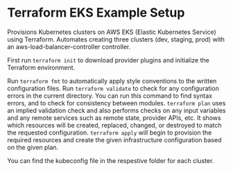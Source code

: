 # Terraform EKS Example Setup
Provisions Kubernetes clusters on AWS EKS (Elastic Kubernetes Service) using Terraform.
Automates creating three clusters (dev, staging, prod) with an aws-load-balancer-controller controller.

First run `terraform init` to download provider plugins and initialize the Terraform environment.

Run `terraform fmt` to automatically apply style conventions to the written configuration files.
Run `terraform validate` to check for any configuration errors in the current directory. You can run this command to find syntax errors, and to check for consistency between modules.
`terraform plan` uses an implied validation check and also performs checks on any input variables and any remote services such as remote state, provider APIs, etc. It shows which resources will be created, replaced, changed, or destroyed to match the requested configuration.
`terraform apply` will begin to provision the required resources and create the given infrastructure configuration based on the given plan.

You can find the kubeconfig file in the respestive folder for each cluster.